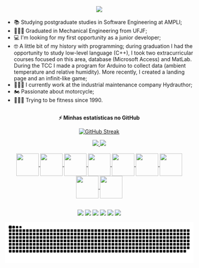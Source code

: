 
<div align="center">

<!-- SECTION 01: BANNER -->
<img src="https://capsule-render.vercel.app/api?type=waving&color=gradient&height=250&section=header&text=Camilo%20Carvalho&animation=scaleIn&fontSize=70&fontAlignY=35&desc=%20Software%20Developer/Engineer&descAlignY=50" />     

<!-- ![Banner](https://github.com/CamiloACarvalho/CamiloACarvalho/blob/master/src/assets/header.png) -->

</div>

 * 📚 Studying postgraduate studies in Software Engineering at AMPLI;
 * 👨🏼‍🎓 Graduated in Mechanical Engineering from UFJF;
 * 💻 I'm looking for my first opportunity as a junior developer;
 * 🤓 A little bit of my history with programming; during graduation I had the opportunity to study low-level language (C++), I took two extracurricular courses focused on this area, database (Microsoft Access) and MatLab. During the TCC I made a program for Arduino to collect data (ambient temperature and relative humidity). More recently, I created a landing page and an infinit-like game;
 * 👨🏼‍🔧 I currently work at the industrial maintenance company Hydrauthor;
 * 🏍️ Passionate about motorcycle;
 * 🏋🏼‍♂️ Trying to be fitness since 1990.

  ##
  
  <div align="center">
  
  <!-- GitHub stats -->
<b>⚡ Minhas estatísticas no GitHub </b>
  
[![GitHub Streak](https://github-readme-streak-stats.herokuapp.com?user=CamiloACarvalho&theme=highcontrast&hide_border=true)](https://git.io/streak-stats)

<div align="center">
  <a href="https://github.com/CamiloACarvalho">
  <img height="180em" src="https://github-readme-stats.vercel.app/api?username=CamiloACarvalho&show_icons=true&theme=chartreuse-dark&include_all_commits=true&count_private=true"/>
  <img height="180em" src="https://github-readme-stats.vercel.app/api/top-langs/?username=CamiloACarvalho&layout=compact&langs_count=7&theme=chartreuse-dark"/>
</div>

<div style="display: inline_block"><br>
  <img align="center" height="60" width="60" src="https://cdn.jsdelivr.net/gh/devicons/devicon/icons/html5/html5-original.svg" />
  <img align="center" height="60" width="60" src="https://cdn.jsdelivr.net/gh/devicons/devicon/icons/css3/css3-original.svg" />
  <img align="center" height="60" width="60" src="https://cdn.jsdelivr.net/gh/devicons/devicon/icons/c/c-original.svg" />
  <img align="center" height="60" width="60" src="https://cdn.jsdelivr.net/gh/devicons/devicon/icons/java/java-original-wordmark.svg" />
  <img align="center" height="60" width="60" src="https://cdn.jsdelivr.net/gh/devicons/devicon/icons/python/python-original-wordmark.svg" />
  <img align="center" height="60" width="60" src="https://cdn.jsdelivr.net/gh/devicons/devicon/icons/react/react-original-wordmark.svg" />
  <img align="center" height="60" width="60" src="https://cdn.jsdelivr.net/gh/devicons/devicon/icons/angularjs/angularjs-original.svg" />
  <img align="center" height="60" width="60" src="https://cdn.jsdelivr.net/gh/devicons/devicon/icons/jupyter/jupyter-original-wordmark.svg" />
  <img align="center" height="60" width="60" src="https://cdn.jsdelivr.net/gh/devicons/devicon/icons/matlab/matlab-original.svg" />
          
  
  
  ##
 
<div>
    <a href="mailto:camilo.carvalho@engenharia.ufjf.br"><img src="https://img.shields.io/badge/Gmail-D14836?style=for-the-badge&logo=gmail&logoColor=white" target="_blank"></a>
    <a href="https://www.linkedin.com/in/camiloaugustocarvalho/" target="_blank"><img src="https://img.shields.io/badge/LinkedIn-0077B5?style=for-the-badge&logo=linkedin&logoColor=white" target="_blank"></a> 
    <a href="https://www.instagram.com/camilocarv_/" target="_blank"><img src="https://img.shields.io/badge/Instagram-E4405F?style=for-the-badge&logo=instagram&logoColor=white" target="_blank"></a>
    <a href="https://www.facebook.com/camiloaugusto.carvalho" target="_blank"><img src="https://img.shields.io/badge/Facebook-1877F2?style=for-the-badge&logo=facebook&logoColor=white" target="_blank"></a>
    <a href="https://discord.com/channels/@me" target="_blank"><img src=https://img.shields.io/badge/Discord-7289DA?style=for-the-badge&logo=discord&logoColor=white target="_blank"></a>
    <a href="https://www.youtube.com/channel/UCwu_OmIM8rZqs2IKi2oJ5ow" target="_blank"><img src="https://img.shields.io/badge/YouTube-FF0000?style=for-the-badge&logo=youtube&logoColor=white" target="_blank"></a>
  
  ![Snake animation](https://github.com/CamiloACarvalho/CamiloACarvalho/blob/output/github-contribution-grid-snake.svg)
    
</div>
    
    
